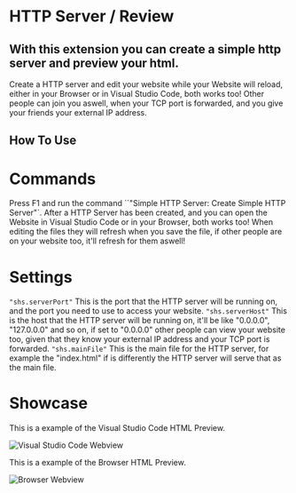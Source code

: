 

# HTTP Server / Review

## With this extension you can create a simple http server and preview your html.

Create a HTTP server and edit your website while your Website will reload, either in your Browser or in Visual Studio Code, both works too!
Other people can join you aswell, when your TCP port is forwarded, and you give your friends your external IP address.

## How To Use

# Commands
Press F1 and run the command ``"Simple HTTP Server: Create Simple HTTP Server"`.
After a HTTP Server has been created, and you can open the Website in Visual Studio Code or in your Browser, both works too!
When editing the files they will refresh when you save the file, if other people are on your website too, it'll refresh for them aswell!

# Settings

`"shs.serverPort"` This is the port that the HTTP server will be running on, and the port you need to use to access your website.
`"shs.serverHost"` This is the host that the HTTP server will be running on, it'll be like "0.0.0.0", "127.0.0.0" and so on, if set to "0.0.0.0" other people can view your website too, given that they know your external IP address and your TCP port is forwarded.
`"shs.mainFile"` This is the main file for the HTTP server, for example the "index.html" if is differently the HTTP server will serve that as the main file.

# Showcase

This is a example of the Visual Studio Code HTML Preview.

![Visual Studio Code Webview](https://i.imgur.com/63Z7gkn.gif)

This is a example of the Browser HTML Preview.

![Browser Webview](https://i.imgur.com/dKUWYI8.gif)
